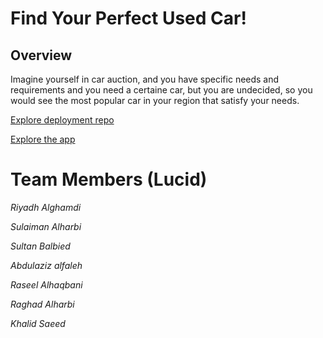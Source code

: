 # Find Your Perfect Used Car!

## Overview

Imagine yourself in car auction, and you have specific needs and requirements and you need a certaine car, but you are undecided, so you would see the most popular car in your region that satisfy your needs.

[Explore deployment repo](https://github.com/ReyadGH/streamlit-use-case)

[Explore the app](https://reyadgh.streamlit.app/)

# Team Members (Lucid)

_Riyadh Alghamdi_

_Sulaiman Alharbi_

_Sultan Balbied_

_Abdulaziz alfaleh_

_Raseel Alhaqbani_

_Raghad Alharbi_

_Khalid Saeed_
